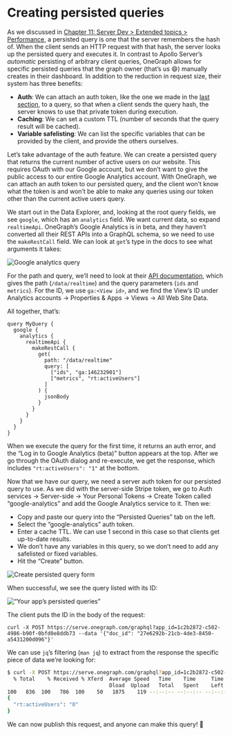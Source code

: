 # Creating persisted queries

As we discussed in [Chapter 11: Server Dev > Extended topics > Performance](../server/#performance), a persisted query is one that the server remembers the hash of. When the client sends an HTTP request with that hash, the server looks up the persisted query and executes it. In contrast to Apollo Server’s *automatic* persisting of arbitrary client queries, OneGraph allows for specific persisted queries that the graph owner (that’s us 😄) manually creates in their dashboard. In addition to the reduction in request size, their system has three benefits:

- **Auth**: We can attach an auth token, like the one we made in the [last section](service-integrations.md#writing-server-side-code), to a query, so that when a client sends the query hash, the server knows to use that private token during execution.
- **Caching**: We can set a custom TTL (number of seconds that the query result will be cached).
- **Variable safelisting**: We can list the specific variables that can be provided by the client, and provide the others ourselves.

Let’s take advantage of the auth feature. We can create a persisted query that returns the current number of active users on our website. This requires OAuth with our Google account, but we don’t want to give the public access to our entire Google Analytics account. With OneGraph, we can attach an auth token to our persisted query, and the client won’t know what the token is and won’t be able to make any queries using our token other than the current active users query.

We start out in the Data Explorer, and, looking at the root query fields, we see `google`, which has an `analytics` field. We want current data, so expand `realtimeApi`. OneGraph’s Google Analytics is in beta, and they haven’t converted all their REST APIs into a GraphQL schema, so we need to use the `makeRestCall` field. We can look at `get`’s type in the docs to see what arguments it takes:

![Google analytics query](../img/onegraph-google-analytics.png)

For the path and query, we’ll need to look at their [API documentation](https://developers.google.com/analytics/devguides/reporting/realtime/v3/reference/data/realtime/get), which gives the path (`/data/realtime`) and the query parameters (`ids` and `metrics`). For the ID, we use `ga:<View id>`, and we find the View’s ID under Analytics accounts -> Properties & Apps -> Views -> All Web Site Data.

All together, that’s:

```gql
query MyQuery {
  google {
    analytics {
      realtimeApi {
        makeRestCall {
          get(
            path: "/data/realtime"
            query: [
              ["ids", "ga:146232901"]
              ["metrics", "rt:activeUsers"]
            ]
          ) {
            jsonBody
          }
        }
      }
    }
  }
}
```

When we execute the query for the first time, it returns an auth error, and the “Log in to Google Analytics (beta)” button appears at the top. After we go through the OAuth dialog and re-execute, we get the response, which includes `"rt:activeUsers": "1"` at the bottom.

Now that we have our query, we need a server auth token for our persisted query to use. As we did with the server-side Stripe token, we go to Auth services -> Server-side -> Your Personal Tokens -> Create Token called “google-analytics” and add the Google Analytics service to it. Then we: 

- Copy and paste our query into the “Persisted Queries” tab on the left.
- Select the “google-analytics” auth token.
- Enter a cache TTL. We can use 1 second in this case so that clients get up-to-date results.
- We don’t have any variables in this query, so we don’t need to add any safelisted or fixed variables.
- Hit the “Create” button.

![Create persisted query form](../img/onegraph-create-persisted-query.png)


When successful, we see the query listed with its ID:

![“Your app’s persisted queries”](../img/onegraph-persisted-query.png)


The client puts the ID in the body of the request:

`curl -X POST https://serve.onegraph.com/graphql?app_id=1c2b2872-c502-4986-b90f-0bfd0e8ddb73 --data '{"doc_id": "27e6292b-21cb-4de3-8450-a5431200d096"}'`

We can use `jq`’s filtering (`man jq`) to extract from the response the specific piece of data we’re looking for:

```sh
$ curl -X POST https://serve.onegraph.com/graphql?app_id=1c2b2872-c502-4986-b90f-0bfd0e8ddb73 --data '{"doc_id": "27e6292b-21cb-4de3-8450-a5431200d096"}' | jq '.data.google.analytics.realtimeApi.makeRestCall.get.jsonBody.totalsForAllResults'
  % Total    % Received % Xferd  Average Speed   Time    Time     Time  Current
                                 Dload  Upload   Total   Spent    Left  Speed
100   836  100   786  100    50   1875    119 --:--:-- --:--:-- --:--:--  1995
{
  "rt:activeUsers": "0"
}
```

We can now publish this request, and anyone can make this query! 💃
